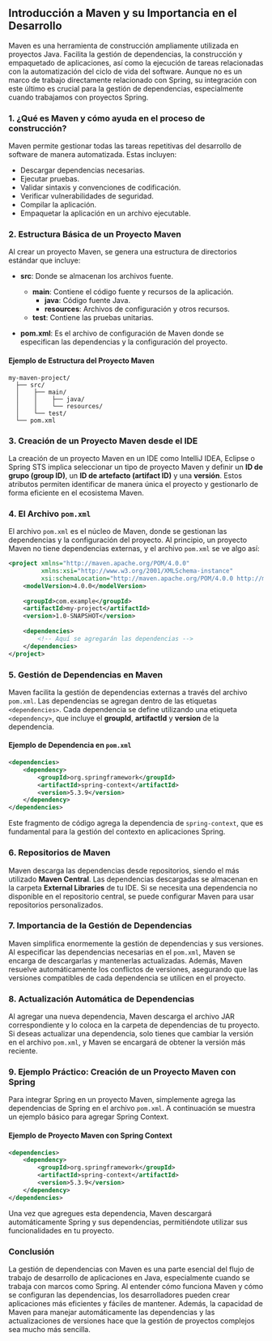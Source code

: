 ## **Introducción a Maven y su Importancia en el Desarrollo**

Maven es una herramienta de construcción ampliamente utilizada en proyectos Java. Facilita la gestión de dependencias, la construcción y empaquetado de aplicaciones, así como la ejecución de tareas relacionadas con la automatización del ciclo de vida del software. Aunque no es un marco de trabajo directamente relacionado con Spring, su integración con este último es crucial para la gestión de dependencias, especialmente cuando trabajamos con proyectos Spring.

### **1. ¿Qué es Maven y cómo ayuda en el proceso de construcción?**

Maven permite gestionar todas las tareas repetitivas del desarrollo de software de manera automatizada. Estas incluyen:

- Descargar dependencias necesarias.
- Ejecutar pruebas.
- Validar sintaxis y convenciones de codificación.
- Verificar vulnerabilidades de seguridad.
- Compilar la aplicación.
- Empaquetar la aplicación en un archivo ejecutable.

### **2. Estructura Básica de un Proyecto Maven**

Al crear un proyecto Maven, se genera una estructura de directorios estándar que incluye:

- **src**: Donde se almacenan los archivos fuente.
    - **main**: Contiene el código fuente y recursos de la aplicación.
        - **java**: Código fuente Java.
        - **resources**: Archivos de configuración y otros recursos.
    - **test**: Contiene las pruebas unitarias.

- **pom.xml**: Es el archivo de configuración de Maven donde se especifican las dependencias y la configuración del proyecto.

#### **Ejemplo de Estructura del Proyecto Maven**
```plaintext
my-maven-project/
  ├── src/
  │    ├── main/
  │    │    ├── java/
  │    │    └── resources/
  │    └── test/
  └── pom.xml
```

### **3. Creación de un Proyecto Maven desde el IDE**

La creación de un proyecto Maven en un IDE como IntelliJ IDEA, Eclipse o Spring STS implica seleccionar un tipo de proyecto Maven y definir un **ID de grupo (group ID)**, un **ID de artefacto (artifact ID)** y una **versión**. Estos atributos permiten identificar de manera única el proyecto y gestionarlo de forma eficiente en el ecosistema Maven.

### **4. El Archivo `pom.xml`**

El archivo `pom.xml` es el núcleo de Maven, donde se gestionan las dependencias y la configuración del proyecto. Al principio, un proyecto Maven no tiene dependencias externas, y el archivo `pom.xml` se ve algo así:

```xml
<project xmlns="http://maven.apache.org/POM/4.0.0"
         xmlns:xsi="http://www.w3.org/2001/XMLSchema-instance"
         xsi:schemaLocation="http://maven.apache.org/POM/4.0.0 http://maven.apache.org/xsd/maven-4.0.0.xsd">
    <modelVersion>4.0.0</modelVersion>
    
    <groupId>com.example</groupId>
    <artifactId>my-project</artifactId>
    <version>1.0-SNAPSHOT</version>
    
    <dependencies>
        <!-- Aquí se agregarán las dependencias -->
    </dependencies>
</project>
```

### **5. Gestión de Dependencias en Maven**

Maven facilita la gestión de dependencias externas a través del archivo `pom.xml`. Las dependencias se agregan dentro de las etiquetas `<dependencies>`. Cada dependencia se define utilizando una etiqueta `<dependency>`, que incluye el **groupId**, **artifactId** y **version** de la dependencia.

#### **Ejemplo de Dependencia en `pom.xml`**
```xml
<dependencies>
    <dependency>
        <groupId>org.springframework</groupId>
        <artifactId>spring-context</artifactId>
        <version>5.3.9</version>
    </dependency>
</dependencies>
```

Este fragmento de código agrega la dependencia de `spring-context`, que es fundamental para la gestión del contexto en aplicaciones Spring.

### **6. Repositorios de Maven**

Maven descarga las dependencias desde repositorios, siendo el más utilizado **Maven Central**. Las dependencias descargadas se almacenan en la carpeta **External Libraries** de tu IDE. Si se necesita una dependencia no disponible en el repositorio central, se puede configurar Maven para usar repositorios personalizados.

### **7. Importancia de la Gestión de Dependencias**

Maven simplifica enormemente la gestión de dependencias y sus versiones. Al especificar las dependencias necesarias en el `pom.xml`, Maven se encarga de descargarlas y mantenerlas actualizadas. Además, Maven resuelve automáticamente los conflictos de versiones, asegurando que las versiones compatibles de cada dependencia se utilicen en el proyecto.

### **8. Actualización Automática de Dependencias**

Al agregar una nueva dependencia, Maven descarga el archivo JAR correspondiente y lo coloca en la carpeta de dependencias de tu proyecto. Si deseas actualizar una dependencia, solo tienes que cambiar la versión en el archivo `pom.xml`, y Maven se encargará de obtener la versión más reciente.

### **9. Ejemplo Práctico: Creación de un Proyecto Maven con Spring**

Para integrar Spring en un proyecto Maven, simplemente agrega las dependencias de Spring en el archivo `pom.xml`. A continuación se muestra un ejemplo básico para agregar Spring Context.

#### **Ejemplo de Proyecto Maven con Spring Context**
```xml
<dependencies>
    <dependency>
        <groupId>org.springframework</groupId>
        <artifactId>spring-context</artifactId>
        <version>5.3.9</version>
    </dependency>
</dependencies>
```

Una vez que agregues esta dependencia, Maven descargará automáticamente Spring y sus dependencias, permitiéndote utilizar sus funcionalidades en tu proyecto.

### **Conclusión**

La gestión de dependencias con Maven es una parte esencial del flujo de trabajo de desarrollo de aplicaciones en Java, especialmente cuando se trabaja con marcos como Spring. Al entender cómo funciona Maven y cómo se configuran las dependencias, los desarrolladores pueden crear aplicaciones más eficientes y fáciles de mantener. Además, la capacidad de Maven para manejar automáticamente las dependencias y las actualizaciones de versiones hace que la gestión de proyectos complejos sea mucho más sencilla.
